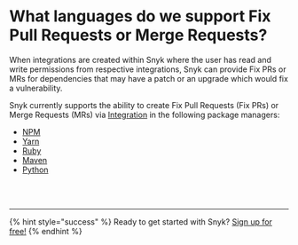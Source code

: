 # What languages do we support Fix Pull Requests or Merge Requests?

When integrations are created within Snyk where the user has read and write permissions from respective integrations, Snyk can provide Fix PRs or MRs for dependencies that may have a patch or an upgrade which would fix a vulnerability.

Snyk currently supports the ability to create Fix Pull Requests \(Fix PRs\) or Merge Requests \(MRs\) via [Integration](https://snyk.gitbook.io/user-docs/integrations) in the following package managers:

* [NPM](https://snyk.gitbook.io/user-docs/snyk-open-source/language-and-package-manager-support/snyk-for-javascript)
* [Yarn](https://snyk.gitbook.io/user-docs/snyk-open-source/language-and-package-manager-support/snyk-for-javascript)
* [Ruby](https://snyk.gitbook.io/user-docs/snyk-open-source/language-and-package-manager-support/snyk-for-ruby)
* [Maven](https://support.snyk.io/hc/en-us/articles/360003817357-Snyk-for-Java-Gradle-Maven-)
* [Python](https://snyk.gitbook.io/user-docs/snyk-open-source/language-and-package-manager-support/snyk-for-python)

 
<br><br><hr>

{% hint style="success" %}
Ready to get started with Snyk? [Sign up for free!](https://snyk.io/login?cta=sign-up&loc=footer&page=support_docs_page)
{% endhint %}